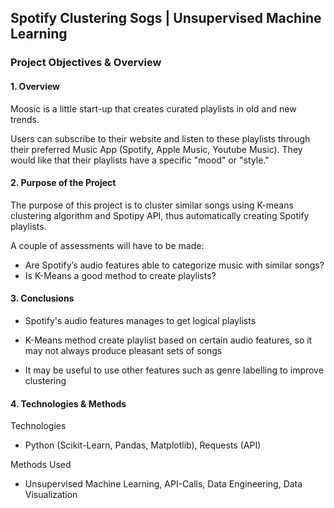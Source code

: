 ## Spotify Clustering Sogs | Unsupervised Machine Learning
### Project Objectives & Overview
#### 1. Overview

Moosic is a little start-up that creates curated playlists in old and new trends.

Users can subscribe to their website and listen to these playlists through their preferred Music App (Spotify, Apple Music, Youtube Music). They would like that their playlists have a specific "mood" or "style."

#### 2. Purpose of the Project
The purpose of this project is to cluster similar songs using K-means clustering algorithm and Spotipy API, thus automatically creating Spotify playlists.

A couple of assessments will have to be made:

- Are Spotify’s audio features able to categorize music with similar songs?
- Is K-Means a good method to create playlists? 

#### 3. Conclusions

- Spotify's audio features manages to get logical playlists

- K-Means method create playlist based on certain audio features, so it may not always produce pleasant sets of songs

- It may be useful to use other features such as genre labelling to improve clustering


#### 4. Technologies & Methods
Technologies

- Python (Scikit-Learn, Pandas, Matplotlib), Requests (API)


Methods Used

- Unsupervised Machine Learning, API-Calls, Data Engineering, Data Visualization

